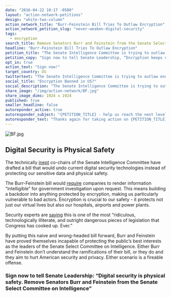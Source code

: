 ```yaml
---
date: "2016-04-22 10:17 -0500"
layout: "action-network-petitions"
design: "white-two-column"
action_network_title: "Burr-Feinstein Bill Tries To Outlaw Encryption"
action_network_petition_slug: "never-weaken-digital-security"
tags: 
  - encryption
search_title: Remove Senators Burr and Feinstein from the Senate Select Committee on Intelligence
headline: "Burr-Feinstein Bill Tries To Outlaw Encryption"
petition_title: "The Senate Intelligence Committee is trying to outlaw life-saving security."
petition_copy: "Sign now to tell Senate Leadership, “Encryption keeps us safe. Remove Senators Burr and Feinstein from the Senate Select Committee on Intelligence.”"
opt_in: true
action_text: "Sign now!"
target_country: US
twittertext: "The Senate Intelligence Committee is trying to outlaw encryption. Tell Senate Leadership, “Remove Senators Burr and Feinstein from the Senate Select Committee on Intelligence.”"
social_title: "Encryption Banned in US?"
social_description: "The Senate Intelligence Committee is trying to outlaw encryption. Tell Senate Leadership, “Remove Senators Burr and Feinstein from the Senate Select Committee on Intelligence.”"
share_image: "/img/action-network/BF.jpg"
share_image_dims: 1924 x 1924
published: true
smaller_headline: false
autoreponder_active: true
autoresponder_subject: "{PETITION_TITLE} - help us reach the next level!"
autoresponder_text: "Thanks again for taking action on {PETITION_TITLE}. We need more people like you who can take action on this issue. Can you please share it to help us reach the next level?"
---
```

![BF.jpg]({{site.baseurl}}/img/action-network/BF.jpg)

## Digital Security is Physical Safety

The technically [inept](http://www.latimes.com/opinion/editorials/la-ed-encryption-back-door-20160420-story.html) co-chairs of the Senate Intelligence Committee have drafted a bill that would undo current digital security technologies instead of protecting our sensitive data and physical safety.

The Burr-Feinstein bill would [require](http://recode.net/2016/04/14/the-tech-community-is-mobilizing-against-the-burr-feinstein-encryption-bill/) companies to render information “intelligible” for government investigation upon request. This means building a backdoor into anything protected by encryption, making us particularly vulnerable to bad actors. Encryption is crucial to our safety - it protects not just our virtual lives but also our hospitals, airports and power plants.

Security experts are [saying](http://www.wired.com/2016/04/senates-draft-encryption-bill-privacy-nightmare/) this is one of the most “ridiculous, technologically illiterate, and outright dangerous pieces of legislation that Congress has cooked up. Ever.”

By putting this naive and wrong-headed bill forward, Burr and Feinstein have proved themselves incapable of protecting the public’s best interests as the leaders of the Senate Select Committee on Intelligence. Either Burr and Feinstein don’t understand the ramifications of their bill, or they do and they aim to hurt American security and privacy. Either scenario is a fireable offense.

### Sign now to tell Senate Leadership: “Digital security is physical safety. Remove Senators Burr and Feinstein from the Senate Select Committee on Intelligence”

